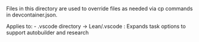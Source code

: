 Files in this directory are used to override files as needed via cp commands in devcontainer.json. 

Applies to:
    - .vscode directory -> Lean/.vscode : Expands task options to support autobuilder and research
